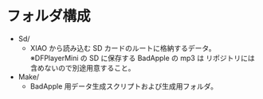 # フォルダ構成
- Sd/
  - XIAO から読み込む SD カードのルートに格納するデータ。
    ※DFPlayerMini の SD に保存する BadApple の mp3 は
      リポジトリには含めないので別途用意すること。
- Make/
  - BadApple 用データ生成スクリプトおよび生成用フォルダ。
